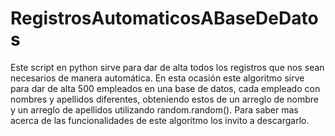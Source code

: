 # RegistrosAutomaticosABaseDeDatos
Este script en python sirve para dar de alta todos los registros que nos sean necesarios de manera automática. En esta ocasión este algoritmo sirve para dar de alta 500 empleados en una base de datos, cada empleado con nombres y apellidos diferentes, obteniendo estos de un arreglo de nombre y un arreglo de apellidos utilizando random.random(). Para saber mas acerca de las funcionalidades de este algoritmo los invito a descargarlo.
